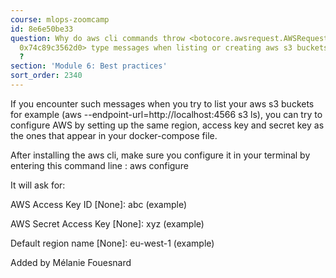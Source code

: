 ```yaml
---
course: mlops-zoomcamp
id: 8e6e50be33
question: Why do aws cli commands throw <botocore.awsrequest.AWSRequest object at
  0x74c89c3562d0> type messages when listing or creating aws s3 buckets with localstack
  ?
section: 'Module 6: Best practices'
sort_order: 2340
---
```


If you encounter such messages when you try to list your aws s3 buckets for example (aws --endpoint-url=http://localhost:4566 s3 ls), you can try to configure AWS by setting up the same region, access key and secret key as the ones that appear in your docker-compose file.

After installing the aws cli, make sure you configure it in your terminal by entering this command line : aws configure

It will ask for:

AWS Access Key ID [None]: abc (example)

AWS Secret Access Key [None]: xyz (example)

Default region name [None]: eu-west-1 (example)

Added by Mélanie Fouesnard

